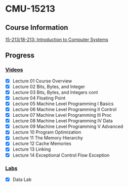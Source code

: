 # CMU-15213

## Course Information

[15-213/18-213: Introduction to Computer Systems](http://www.cs.cmu.edu/~213/schedule.html)

## Progress

### [Videos](https://www.youtube.com/watch?v=ScMxnXq6fbI&list=PLcQU3vbfgCc9sVAiHf5761UUApjZ3ZD3x&index=1)

- [x] Lecture 01 Course Overview
- [x] Lecture 02 Bits, Bytes, and Integer
- [x] Lecture 03 Bits, Bytes, and Integers cont
- [x] Lecture 04 Floating Point
- [x] Lecture 05 Machine Level Programming I Basics
- [x] Lecture 06 Machine Level Programming II Control
- [x] Lecture 07 Machine Level Programming III Proc
- [x] Lecture 08 Machine Level Programming IV Data
- [x] Lecture 09 Machine Level Programming V Advanced
- [x] Lecture 10 Program Optimization
- [x] Lecture 11 The Memory Hierarchy
- [x] Lecture 12 Cache Memories
- [x] Lecture 13 Linking
- [x] Lecture 14 Exceptional Control Flow Exception

### [Labs](http://csapp.cs.cmu.edu/3e/labs.html)

- [x] Data Lab
